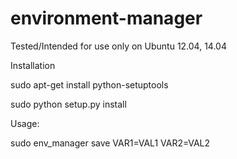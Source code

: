 # environment-manager

Tested/Intended for use only on Ubuntu 12.04, 14.04 

Installation

sudo apt-get install python-setuptools

sudo python setup.py install

Usage:

sudo env_manager save VAR1=VAL1 VAR2=VAL2